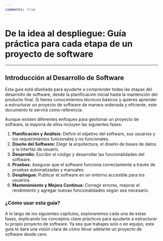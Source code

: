 ```yaml
---
comments: true 
---
```


# De la idea al despliegue: Guía práctica para cada etapa de un proyecto de software

---

## Introducción al Desarrollo de Software

Esta guía está diseñada para ayudarte a comprender todas las etapas del desarrollo de software, desde la planificación inicial hasta la mantención del producto final. Si tienes conocimientos técnicos básicos y quieres aprender a estructurar un proyecto de software de manera ordenada y eficiente, este documento te servirá como referencia.

Aunque existen diferentes enfoques para gestionar un proyecto de software, la mayoría de ellos incluyen las siguientes fases:

1.  **Planificación y Análisis:** Definir el objetivo del software, sus usuarios y los requerimientos funcionales y no funcionales.
2.  **Diseño del Software:** Elegir la arquitectura, el diseño de bases de datos y la interfaz de usuario.
3.  **Desarrollo:** Escribir el código y desarrollar las funcionalidades del software.
4.  **Pruebas:** Asegurar que el software funciona correctamente a través de pruebas automatizadas y manuales.
5.  **Despliegue:** Publicar el software en un entorno accesible para los usuarios.
6.  **Mantenimiento y Mejora Continua:** Corregir errores, mejorar el rendimiento y agregar nuevas funcionalidades según sea necesario.

### ¿Cómo usar esta guía?

A lo largo de los siguientes capítulos, exploraremos cada una de estas fases, explicando los conceptos clave prácticos para ayudarte a estructurar tu propio proyecto de software. Ya sea que trabajes solo o en equipo, esta guía te dará una visión clara de cómo llevar adelante un proyecto de software desde cero.
